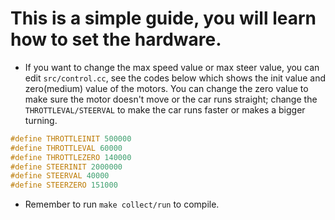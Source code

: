 <!--
 * @Author: Sauron Wu
 * @GitHub: wutianze
 * @Email: 1369130123qq@gmail.com
 * @Date: 2019-12-24 15:55:57
 * @LastEditors  : Sauron Wu
 * @LastEditTime : 2019-12-24 16:02:28
 * @Description: How to set the hardware value.
 -->
# This is a simple guide, you will learn how to set the hardware.

- If you want to change the max speed value or max steer value, you can edit `src/control.cc`, see the codes below which shows the init value and zero(medium) value of the motors. You can change the zero value to make sure the motor doesn't move or the car runs straight; change the `THROTTLEVAL/STEERVAL` to make the car runs faster or makes a bigger turning. 
```c++
#define THROTTLEINIT 500000
#define THROTTLEVAL 60000
#define THROTTLEZERO 140000
#define STEERINIT 2000000
#define STEERVAL 40000
#define STEERZERO 151000
```
- Remember to run `make collect/run` to compile.